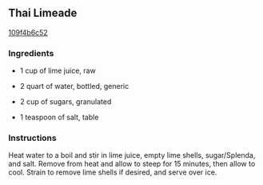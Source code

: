 ## Thai Limeade

[109f4b6c52](http://www.food.com/recipe/thai-limeade-494434)

### Ingredients

 - 1 cup of lime juice, raw

 - 2 quart of water, bottled, generic

 - 2 cup of sugars, granulated

 - 1 teaspoon of salt, table

### Instructions

Heat water to a boil and stir in lime juice, empty lime shells, sugar/Splenda, and salt. Remove from heat and allow to steep for 15 minutes, then allow to cool. Strain to remove lime shells if desired, and serve over ice.